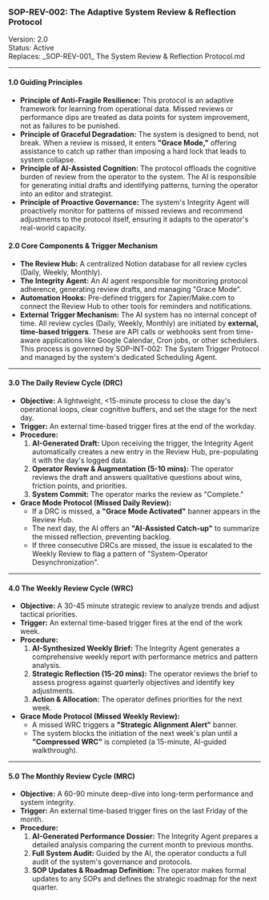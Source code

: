 

### **SOP-REV-002: The Adaptive System Review & Reflection Protocol**

Version: 2.0  
Status: Active  
Replaces: \_SOP-REV-001\_ The System Review & Reflection Protocol.md

---

#### **1.0 Guiding Principles**

* **Principle of Anti-Fragile Resilience:** This protocol is an adaptive framework for learning from operational data. Missed reviews or performance dips are treated as data points for system improvement, not as failures to be punished.  
* **Principle of Graceful Degradation:** The system is designed to bend, not break. When a review is missed, it enters **"Grace Mode,"** offering assistance to catch up rather than imposing a hard lock that leads to system collapse.  
* **Principle of AI-Assisted Cognition:** The protocol offloads the cognitive burden of review from the operator to the system. The AI is responsible for generating initial drafts and identifying patterns, turning the operator into an editor and strategist.  
* **Principle of Proactive Governance:** The system's Integrity Agent will proactively monitor for patterns of missed reviews and recommend adjustments to the protocol itself, ensuring it adapts to the operator's real-world capacity.

#### **2.0 Core Components & Trigger Mechanism**

* **The Review Hub:** A centralized Notion database for all review cycles (Daily, Weekly, Monthly).  
* **The Integrity Agent:** An AI agent responsible for monitoring protocol adherence, generating review drafts, and managing "Grace Mode".  
* **Automation Hooks:** Pre-defined triggers for Zapier/Make.com to connect the Review Hub to other tools for reminders and notifications.  
* **External Trigger Mechanism:** The AI system has no internal concept of time. All review cycles (Daily, Weekly, Monthly) are initiated by **external, time-based triggers**. These are API calls or webhooks sent from time-aware applications like Google Calendar, Cron jobs, or other schedulers. This process is governed by SOP-INT-002: The System Trigger Protocol and managed by the system's dedicated Scheduling Agent.

---

#### **3.0 The Daily Review Cycle (DRC)**

* **Objective:** A lightweight, \<15-minute process to close the day's operational loops, clear cognitive buffers, and set the stage for the next day.  
* **Trigger:** An external time-based trigger fires at the end of the workday.  
* **Procedure:**  
  1. **AI-Generated Draft:** Upon receiving the trigger, the Integrity Agent automatically creates a new entry in the Review Hub, pre-populating it with the day's logged data.  
  2. **Operator Review & Augmentation (5-10 mins):** The operator reviews the draft and answers qualitative questions about wins, friction points, and priorities.  
  3. **System Commit:** The operator marks the review as "Complete."  
* **Grace Mode Protocol (Missed Daily Review):**  
  * If a DRC is missed, a **"Grace Mode Activated"** banner appears in the Review Hub.  
  * The next day, the AI offers an **"AI-Assisted Catch-up"** to summarize the missed reflection, preventing backlog.  
  * If three consecutive DRCs are missed, the issue is escalated to the Weekly Review to flag a pattern of "System-Operator Desynchronization".

---

#### **4.0 The Weekly Review Cycle (WRC)**

* **Objective:** A 30-45 minute strategic review to analyze trends and adjust tactical priorities.  
* **Trigger:** An external time-based trigger fires at the end of the work week.  
* **Procedure:**  
  1. **AI-Synthesized Weekly Brief:** The Integrity Agent generates a comprehensive weekly report with performance metrics and pattern analysis.  
  2. **Strategic Reflection (15-20 mins):** The operator reviews the brief to assess progress against quarterly objectives and identify key adjustments.  
  3. **Action & Allocation:** The operator defines priorities for the next week.  
* **Grace Mode Protocol (Missed Weekly Review):**  
  * A missed WRC triggers a **"Strategic Alignment Alert"** banner.  
  * The system blocks the initiation of the next week's plan until a **"Compressed WRC"** is completed (a 15-minute, AI-guided walkthrough).

---

#### **5.0 The Monthly Review Cycle (MRC)**

* **Objective:** A 60-90 minute deep-dive into long-term performance and system integrity.  
* **Trigger:** An external time-based trigger fires on the last Friday of the month.  
* **Procedure:**  
  1. **AI-Generated Performance Dossier:** The Integrity Agent prepares a detailed analysis comparing the current month to previous months.  
  2. **Full System Audit:** Guided by the AI, the operator conducts a full audit of the system's governance and protocols.  
  3. **SOP Updates & Roadmap Definition:** The operator makes formal updates to any SOPs and defines the strategic roadmap for the next quarter.